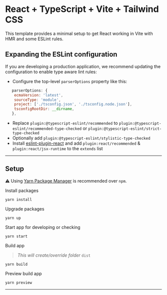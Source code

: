# React + TypeScript + Vite + Tailwind CSS

This template provides a minimal setup to get React working in Vite with HMR and some ESLint rules.

## Expanding the ESLint configuration

If you are developing a production application, we recommend updating the configuration to enable type aware lint rules:

- Configure the top-level `parserOptions` property like this:

```js
   parserOptions: {
    ecmaVersion: 'latest',
    sourceType: 'module',
    project: ['./tsconfig.json', './tsconfig.node.json'],
    tsconfigRootDir: __dirname,
   },
```

- Replace `plugin:@typescript-eslint/recommended` to `plugin:@typescript-eslint/recommended-type-checked` or `plugin:@typescript-eslint/strict-type-checked`
- Optionally add `plugin:@typescript-eslint/stylistic-type-checked`
- Install [eslint-plugin-react](https://github.com/jsx-eslint/eslint-plugin-react) and add `plugin:react/recommended` & `plugin:react/jsx-runtime` to the `extends` list

---

## Setup

⚠️ Using [Yarn Package Manager](https://yarnpkg.com) is recommended over `npm`.

Install packages

```shell
yarn install
```

Upgrade packages

```shell
yarn up
```


Start app for developing or checking

```shell
yarn start
```

Build app

>_This will create/override folder_ `dist`

```shell
yarn build
```

Preview build app  

```shell
yarn preview
```

---
